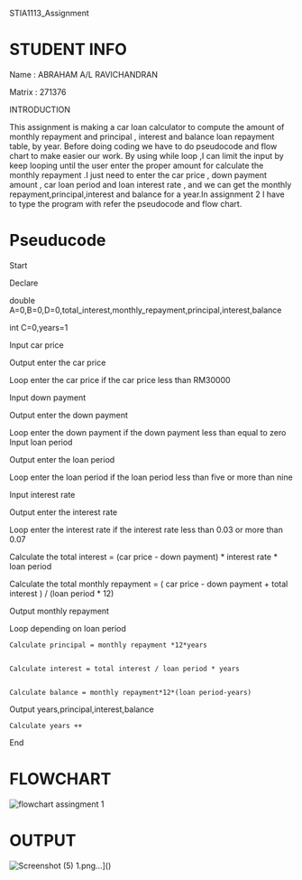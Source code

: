 STIA1113_Assignment

# STUDENT INFO

Name : ABRAHAM A/L RAVICHANDRAN

Matrix : 271376

INTRODUCTION

This assignment is making a car loan calculator to compute the amount of monthly repayment and principal , interest and balance loan repayment table, by year. Before doing coding we have to do pseudocode and flow chart to make easier our work. By using while loop ,I can limit the input by keep looping until the user enter the proper amount for calculate the monthly repayment .I just need to enter the car price , down payment amount , car loan period and loan interest rate , and we can get the monthly repayment,principal,interest and balance for a year.In assignment 2 I have to type the program with refer the pseudocode and flow chart.

# Pseuducode
Start

Declare 



  double A=0,B=0,D=0,total_interest,monthly_repayment,principal,interest,balance


int C=0,years=1


Input car price


Output enter the car price


Loop enter the car price if the car price less than RM30000


Input down payment 


Output enter the down payment	




Loop enter the down payment if the down payment less than equal to zero 
Input loan period 


Output enter the loan period


Loop enter the loan period if the loan period less than five or more than nine 


Input interest rate 


Output enter the interest rate


Loop enter the interest rate if the interest rate less than 0.03 or more than 0.07


Calculate the total interest = (car price - down payment) * interest rate * loan period


Calculate the total monthly repayment = ( car price - down payment + total interest ) / (loan period * 12)


Output monthly repayment


Loop depending on loan period 


	Calculate principal = monthly repayment *12*years 
	
	
	Calculate interest = total interest / loan period * years 
	
	
	Calculate balance = monthly repayment*12*(loan period-years)
	
	
	
Output years,principal,interest,balance


	Calculate years ++
End

# FLOWCHART
![flowchart assingment 1](https://user-images.githubusercontent.com/55254441/72142209-29c14400-33cf-11ea-91c5-9f099f1fbcb1.png)

# OUTPUT 
![Screenshot (5)](https://user-images.githubusercontent.com/55254441/72142067-e36be500-33ce-11ea-812c-7bf4e4586f03.png)
 1.png…]()

